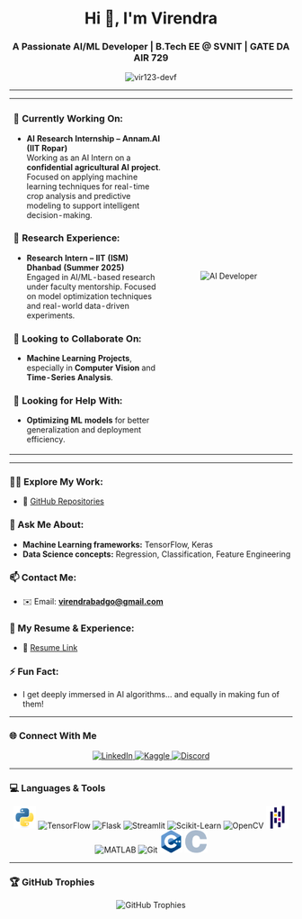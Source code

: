<h1 align="center">Hi 👋, I'm Virendra</h1>
<h3 align="center">A Passionate AI/ML Developer | B.Tech EE @ SVNIT | GATE DA AIR 729</h3>

<p align="center">
  <img src="https://komarev.com/ghpvc/?username=vir123-devf&label=Profile%20views&color=0e75b6&style=flat" alt="vir123-devf" />
</p>

---

<table>
<tr>
<td width="55%">

### 🔭 Currently Working On:
- **AI Research Internship – Annam.AI (IIT Ropar)**  
  Working as an AI Intern on a **confidential agricultural AI project**. Focused on applying machine learning techniques for real-time crop analysis and predictive modeling to support intelligent decision-making.

### 🧪 Research Experience:
- **Research Intern – IIT (ISM) Dhanbad (Summer 2025)**  
  Engaged in AI/ML-based research under faculty mentorship. Focused on model optimization techniques and real-world data-driven experiments.

### 👯 Looking to Collaborate On:
- **Machine Learning Projects**, especially in **Computer Vision** and **Time-Series Analysis**.

### 🤝 Looking for Help With:
- **Optimizing ML models** for better generalization and deployment efficiency.

</td>
<td width="45%" align="center">
  <img src="https://media.giphy.com/media/qgQUggAC3Pfv687qPC/giphy.gif" width="350" alt="AI Developer" />
</td>
</tr>
</table>

---

### 👨‍💻 Explore My Work:
- 🔗 [GitHub Repositories](https://github.com/vir123-devf?tab=repositories)

### 💬 Ask Me About:
- **Machine Learning frameworks:** TensorFlow, Keras  
- **Data Science concepts:** Regression, Classification, Feature Engineering

### 📫 Contact Me:
- ✉️ Email: **virendrabadgo@gmail.com**

### 📄 My Resume & Experience:
- 📎 [Resume Link](https://drive.google.com/drive/folders/1SW4lPpe8Lj4dDvllGhCEckAjM5M86M1Z?usp=sharing)

### ⚡ Fun Fact:
- I get deeply immersed in AI algorithms... and equally in making fun of them!

---

### 🌐 Connect With Me

<p align="center">
  <a href="https://www.linkedin.com/in/virendra-badgotya-ml/" target="_blank">
    <img src="https://raw.githubusercontent.com/rahuldkjain/github-profile-readme-generator/master/src/images/icons/Social/linked-in-alt.svg" alt="LinkedIn" height="30" width="40" />
  </a>
  <a href="https://kaggle.com/virendrabadgotya" target="_blank">
    <img src="https://raw.githubusercontent.com/rahuldkjain/github-profile-readme-generator/master/src/images/icons/Social/kaggle.svg" alt="Kaggle" height="30" width="40" />
  </a>
  <a href="https://discord.gg/r8xVt4bn" target="_blank">
    <img src="https://raw.githubusercontent.com/rahuldkjain/github-profile-readme-generator/master/src/images/icons/Social/discord.svg" alt="Discord" height="30" width="40" />
  </a>
</p>

---

### 💻 Languages & Tools

<p align="center">
  <img src="https://raw.githubusercontent.com/devicons/devicon/master/icons/python/python-original.svg" alt="Python" width="40" height="40" />
  <img src="https://www.vectorlogo.zone/logos/tensorflow/tensorflow-icon.svg" alt="TensorFlow" width="40" height="40" />
  <img src="https://cdn.worldvectorlogo.com/logos/flask.svg" alt="Flask" width="40" height="40" />
  <img src="https://streamlit.io/images/brand/streamlit-logo-primary-colormark-darktext.png" alt="Streamlit" width="80" height="40" />
  <img src="https://upload.wikimedia.org/wikipedia/commons/0/05/Scikit_learn_logo_small.svg" alt="Scikit-Learn" width="40" height="40" />
  <img src="https://www.vectorlogo.zone/logos/opencv/opencv-icon.svg" alt="OpenCV" width="40" height="40" />
  <img src="https://raw.githubusercontent.com/devicons/devicon/2ae2a900d2f041da66e950e4d48052658d850630/icons/pandas/pandas-original.svg" alt="Pandas" width="40" height="40" />
  <img src="https://upload.wikimedia.org/wikipedia/commons/2/21/Matlab_Logo.png" alt="MATLAB" width="40" height="40" />
  <img src="https://www.vectorlogo.zone/logos/git-scm/git-scm-icon.svg" alt="Git" width="40" height="40" />
  <img src="https://raw.githubusercontent.com/devicons/devicon/master/icons/cplusplus/cplusplus-original.svg" alt="C++" width="40" height="40" />
  <img src="https://raw.githubusercontent.com/devicons/devicon/master/icons/c/c-original.svg" alt="C" width="40" height="40" />
</p>

---

### 🏆 GitHub Trophies

<p align="center"> 
  <img src="https://github-profile-trophy.vercel.app/?username=vir123-devf&theme=algolia&no-bg=true&no-frame=true" alt="GitHub Trophies" />
</p>
